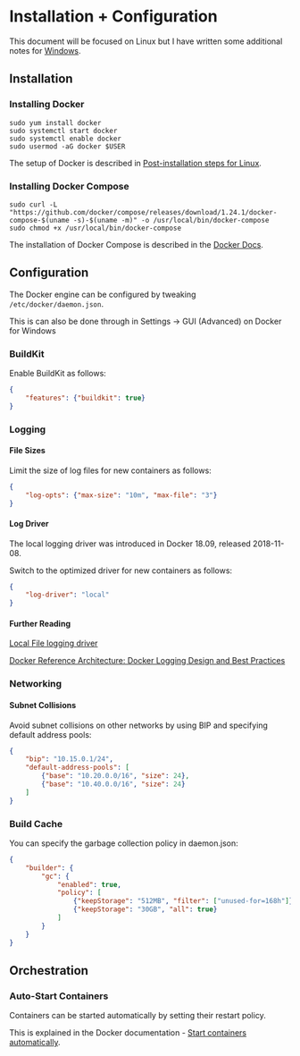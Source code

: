 # Installation + Configuration

This document will be focused on Linux but I have written some additional notes for [Windows](Windows.md).

## Installation

### Installing Docker

```
sudo yum install docker
sudo systemctl start docker
sudo systemctl enable docker
sudo usermod -aG docker $USER
```

The setup of Docker is described in [Post-installation steps for Linux](https://docs.docker.com/install/linux/linux-postinstall/).

### Installing Docker Compose

```
sudo curl -L "https://github.com/docker/compose/releases/download/1.24.1/docker-compose-$(uname -s)-$(uname -m)" -o /usr/local/bin/docker-compose
sudo chmod +x /usr/local/bin/docker-compose
```

The installation of Docker Compose is described in the [Docker Docs](https://docs.docker.com/compose/install/).



## Configuration

The Docker engine can be configured by tweaking `/etc/docker/daemon.json`.

This is can also be done through in Settings -> GUI (Advanced) on Docker for Windows

### BuildKit

Enable BuildKit as follows:

```json
{
    "features": {"buildkit": true}
}
```



### Logging

#### File Sizes

Limit the size of log files for new containers as follows:

```json
{
    "log-opts": {"max-size": "10m", "max-file": "3"}
}
```

#### Log Driver

The local logging driver was introduced in Docker 18.09, released 2018-11-08.

Switch to the optimized driver for new containers as follows:

```json
{
    "log-driver": "local"
}
```

#### Further Reading

[Local File logging driver](https://docs.docker.com/config/containers/logging/local/)

[Docker Reference Architecture: Docker Logging Design and Best Practices](https://success.docker.com/article/logging-best-practices)



### Networking

#### Subnet Collisions

Avoid subnet collisions on other networks by using BIP and specifying default address pools:

```json
{
    "bip": "10.15.0.1/24",
    "default-address-pools": [
        {"base": "10.20.0.0/16", "size": 24},
        {"base": "10.40.0.0/16", "size": 24}
    ]
}
```



### Build Cache

You can specify the garbage collection policy in daemon.json:

```json
{
    "builder": {
        "gc": {
            "enabled": true,
            "policy": [
                {"keepStorage": "512MB", "filter": ["unused-for=168h"]},
                {"keepStorage": "30GB", "all": true}
            ]
        }
    }
}
```



## Orchestration

### Auto-Start Containers

Containers can be started automatically by setting their restart policy.

This is explained in the Docker documentation - [Start containers automatically](https://docs.docker.com/config/containers/start-containers-automatically/).

